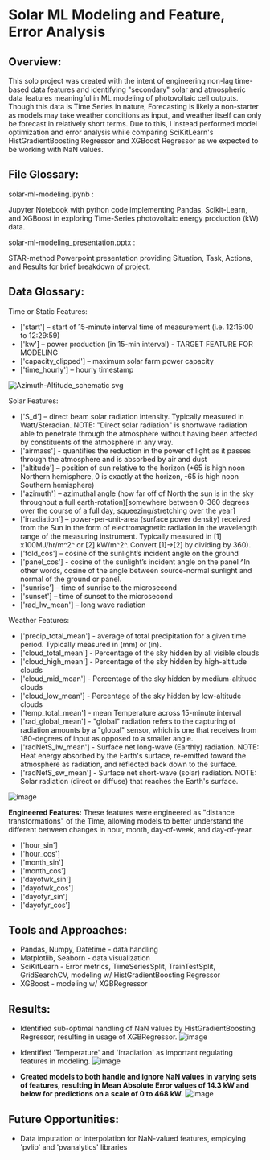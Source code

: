 # Solar ML Modeling and Feature, Error Analysis

## Overview:

This solo project was created with the intent of engineering non-lag time-based data features and identifying "secondary" solar and atmospheric data features meaningful in ML modeling of photovoltaic cell outputs.
Though this data is Time Series in nature, Forecasting is likely a non-starter as models may take weather conditions as input, and weather itself can only be forecast in relatively short terms.
Due to this, I instead performed model optimization and error analysis while comparing SciKitLearn's HistGradientBoosting Regressor and XGBoost Regressor as we expected to be working with NaN values.

## File Glossary:

solar-ml-modeling.ipynb :

  Jupyter Notebook with python code implementing Pandas, Scikit-Learn, and XGBoost in exploring Time-Series photovoltaic energy production (kW) data.

solar-ml-modeling_presentation.pptx :

  STAR-method Powerpoint presentation providing Situation, Task, Actions, and Results for brief breakdown of project.

## Data Glossary:

Time or Static Features:
  * ['start'] – start of 15-minute interval time of measurement (i.e. 12:15:00 to 12:29:59)
  * ['kw'] – power production (in 15-min interval) - TARGET FEATURE FOR MODELING
  * ['capacity_clipped'] – maximum solar farm power capacity
  * ['time_hourly'] – hourly timestamp

![Azimuth-Altitude_schematic svg](https://github.com/user-attachments/assets/9dc98c0f-cd98-49cb-a64c-849e8164f907)

Solar Features:
  * ['S_d'] – direct beam solar radiation intensity. Typically measured in Watt/Steradian. NOTE: "Direct solar radiation" is shortwave radiation able to penetrate through the atmosphere without having been affected by constituents of the atmosphere in any way.
  * ['airmass'] - quantifies the reduction in the power of light as it passes through the atmosphere and is absorbed by air and dust
  * ['altitude'] – position of sun relative to the horizon (+65 is high noon Northern hemisphere, 0 is exactly at the horizon, -65 is high noon Southern hemisphere)
  * ['azimuth'] – azimuthal angle (how far off of North the sun is in the sky throughout a full earth-rotation)[somewhere between 0-360 degrees over the course of a full day, squeezing/stretching over the year]
  * ['irradiation'] – power-per-unit-area (surface power density) received from the Sun in the form of electromagnetic radiation in the wavelength range of the measuring instrument. Typically measured in [1] x100MJ/hr/m^2^ or [2] kW/m^2^. Convert [1]->[2] by dividing by 360).
  * ['fold_cos'] – cosine of the sunlight’s incident angle on the ground
  * ['panel_cos'] - cosine of the sunlight’s incident angle on the panel ^In other words, cosine of the angle between source-normal sunlight and normal of the ground or panel.
  * ['sunrise'] – time of sunrise to the microsecond
  * ['sunset'] – time of sunset to the microsecond
  * ['rad_lw_mean'] – long wave radiation

Weather Features:
  * ['precip_total_mean'] - average of total precipitation for a given time period. Typically measured in (mm) or (in).
  * ['cloud_total_mean'] - Percentage of the sky hidden by all visible clouds
  * ['cloud_high_mean'] - Percentage of the sky hidden by high-altitude clouds
  * ['cloud_mid_mean'] - Percentage of the sky hidden by medium-altitude clouds
  * ['cloud_low_mean'] - Percentage of the sky hidden by low-altitude clouds
  * ['temp_total_mean'] - mean Temperature across 15-minute interval
  * ['rad_global_mean'] - "global" radiation refers to the capturing of radiation amounts by a "global" sensor, which is one that receives from 180-degrees of input as opposed to a smaller angle.
  * ['radNetS_lw_mean'] - Surface net long-wave (Earthly) radiation. NOTE: Heat energy absorbed by the Earth's surface, re-emitted toward the atmosphere as radiation, and reflected back down to the surface.
  * ['radNetS_sw_mean'] - Surface net short-wave (solar) radiation. NOTE: Solar radiation (direct or diffuse) that reaches the Earth's surface.

![image](https://github.com/user-attachments/assets/c538c572-f86e-4d4d-b932-c2b03c5423bd)

__Engineered Features:__
These features were engineered as "distance transformations" of the Time, allowing models to better understand the different between changes in hour, month, day-of-week, and day-of-year.
  * ['hour_sin']
  * ['hour_cos']
  * ['month_sin']
  * ['month_cos']
  * ['dayofwk_sin']
  * ['dayofwk_cos']
  * ['dayofyr_sin']
  * ['dayofyr_cos']

## Tools and Approaches:

* Pandas, Numpy, Datetime - data handling
* Matplotlib, Seaborn - data visualization
* SciKitLearn - Error metrics, TimeSeriesSplit, TrainTestSplit, GridSearchCV, modeling w/ HistGradientBoosting Regressor
* XGBoost - modeling w/ XGBRegressor

## __Results:__

* Identified sub-optimal handling of NaN values by HistGradientBoosting Regressor, resulting in usage of XGBRegressor.
  ![image](https://github.com/user-attachments/assets/307a4aa7-4f1d-4b7c-8712-2d130d1088c2)

* Identified 'Temperature' and 'Irradiation' as important regulating features in modeling.
  ![image](https://github.com/user-attachments/assets/4586f308-f492-4d0f-bca2-7aedcfa69235)

* **Created models to both handle and ignore NaN values in varying sets of features, resulting in Mean Absolute Error values of 14.3 kW and below for predictions on a scale of 0 to 468 kW.**
  ![image](https://github.com/user-attachments/assets/b0157a1a-b653-410d-afb4-a38583bb5175)

## Future Opportunities:

* Data imputation or interpolation for NaN-valued features, employing 'pvlib' and 'pvanalytics' libraries
